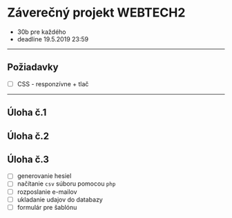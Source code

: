 # Záverečný projekt WEBTECH2
- 30b pre každého
- deadline 19.5.2019 23:59

---

## Požiadavky
- [ ] CSS - responzívne + tlač

---

## Úloha č.1

## Úloha č.2

## Úloha č.3
- [ ] generovanie hesiel
- [ ] načítanie ```csv``` súboru pomocou ```php```
- [ ] rozposlanie e-mailov
- [ ] ukladanie udajov do databazy
- [ ] formulár pre šablónu
